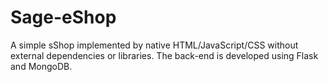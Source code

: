 # Sage-eShop
A simple sShop implemented by native HTML/JavaScript/CSS without external dependencies or libraries. The back-end is developed using Flask and MongoDB.
